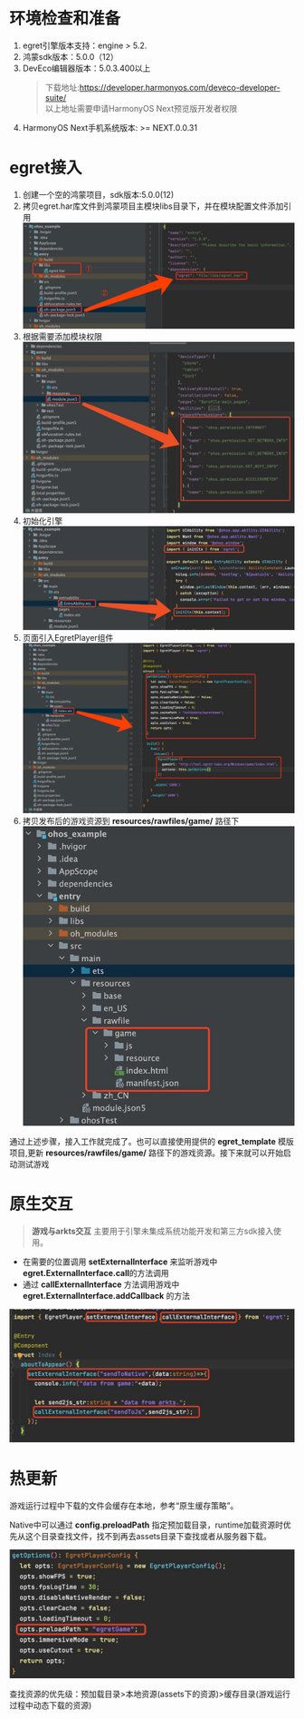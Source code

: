 
# 环境检查和准备

1.  egret引擎版本支持：engine > 5.2.
2.  鸿蒙sdk版本：5.0.0（12）
3.  DevEco编辑器版本：5.0.3.400以上
	>下载地址:https://developer.harmonyos.com/deveco-developer-suite/  
	>以上地址需要申请HarmonyOS Next预览版开发者权限
4. HarmonyOS Next手机系统版本: >= NEXT.0.0.31

# egret接入
1. 创建一个空的鸿蒙项目，sdk版本:5.0.0(12)
2. 拷贝egret.har库文件到鸿蒙项目主模块libs目录下，并在模块配置文件添加引用
![添加模块](image.png)
1. 根据需要添加模块权限
![权限列表检查](image-1.png)
1. 初始化引擎
![初始化引擎](image-2.png)
1. 页面引入EgretPlayer组件
![添加引擎显示组件](image-3.png)
1. 拷贝发布后的游戏资源到 **resources/rawfiles/game/** 路径下
![拷贝游戏资源](image-4.png)


通过上述步骤，接入工作就完成了。也可以直接使用提供的 **egret_template** 模版项目,更新 **resources/rawfiles/game/** 路径下的游戏资源。接下来就可以开始启动测试游戏

# 原生交互
>**游戏与arkts交互** 主要用于引擎未集成系统功能开发和第三方sdk接入使用。
- 在需要的位置调用 **setExternalInterface** 来监听游戏中**egret.ExternalInterface.call**的方法调用
- 通过 **callExternalInterface** 方法调用游戏中 **egret.ExternalInterface.addCallback** 的方法

![原生交互](image-5.png)

# 热更新

游戏运行过程中下载的文件会缓存在本地，参考“原生缓存策略”。

Native中可以通过 **config.preloadPath** 指定预加载目录，runtime加载资源时优先从这个目录查找文件，找不到再去assets目录下查找或者从服务器下载。

![预加载路径设置](image-6.png)

查找资源的优先级：预加载目录>本地资源(assets下的资源)>缓存目录(游戏运行过程中动态下载的资源)
